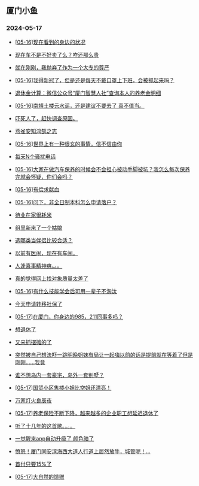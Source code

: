 ## 厦门小鱼 
### 2024-05-17

+ [[05-16]现在看到的身边的状况](http://bbs.xmfish.com/read-htm-tid-18191146.html)

+ [现在车不是不好卖了么？咋还那么贵](http://bbs.xmfish.com/read-htm-tid-18191216.html)

+ [就在刚刚，我抛弃了作为一个大专的尊严](http://bbs.xmfish.com/read-htm-tid-18191401.html)

+ [[05-16]我得新冠了，但是还是每天不戴口罩上下班，会被抓起来吗？](http://bbs.xmfish.com/read-htm-tid-18191196.html)

+ [退休金计算：微信公众号“厦门智慧人社”查询本人的养老金明细](http://bbs.xmfish.com/read-htm-tid-18191339.html)

+ [[05-16]南靖土楼云水谣，还是建议不要去了 真不值当。](http://bbs.xmfish.com/read-htm-tid-18191408.html)

+ [吓死人了，赶快调查原因。](http://bbs.xmfish.com/read-htm-tid-18191420.html)

+ [燕雀安知鸿鹄之志](http://bbs.xmfish.com/read-htm-tid-18191307.html)

+ [[05-16]世界上有一种很玄的事情，信不信由你](http://bbs.xmfish.com/read-htm-tid-18191218.html)

+ [每天N个骚扰电话](http://bbs.xmfish.com/read-htm-tid-18191129.html)

+ [[05-16]大家在做汽车保养的时候会不会担心被动手脚被坑？我怎么每次保养完就会怀疑，你们会吗？](http://bbs.xmfish.com/read-htm-tid-18191390.html)

+ [[05-16]有偿求献血](http://bbs.xmfish.com/read-htm-tid-18191306.html)

+ [[05-16]问下，非全日制本科怎么申请落户？](http://bbs.xmfish.com/read-htm-tid-18191282.html)

+ [待业在家很耗米](http://bbs.xmfish.com/read-htm-tid-18191538.html)

+ [组里新来了一个姑娘](http://bbs.xmfish.com/read-htm-tid-18191495.html)

+ [选哪类当伴侣比较合适？](http://bbs.xmfish.com/read-htm-tid-18191304.html)

+ [以前有医闹，现在有车闹。](http://bbs.xmfish.com/read-htm-tid-18191468.html)

+ [人逢喜事精神爽。。。](http://bbs.xmfish.com/read-htm-tid-18191519.html)

+ [真的觉得网上找对象质量太差了](http://bbs.xmfish.com/read-htm-tid-18191379.html)

+ [[05-16]有什么技能学会后可用一辈子不淘汰](http://bbs.xmfish.com/read-htm-tid-18191489.html)

+ [今天申请转移社保了](http://bbs.xmfish.com/read-htm-tid-18191485.html)

+ [[05-17]在厦门，你身边的985，211同事多吗？](http://bbs.xmfish.com/read-htm-tid-18191678.html)

+ [想退休了](http://bbs.xmfish.com/read-htm-tid-18191491.html)

+ [又来抓摆摊的了](http://bbs.xmfish.com/read-htm-tid-18191554.html)

+ [突然被自己想法吓一跳明晚姐妹有局让一起嗨以前的话是提前就在等着了但是刚刚……我竟](http://bbs.xmfish.com/read-htm-tid-18191529.html)

+ [谁不想岛内一套豪宅，岛外一套别墅？](http://bbs.xmfish.com/read-htm-tid-18191550.html)

+ [[05-17]国贸小区售楼小姐比空姐还漂亮！](http://bbs.xmfish.com/read-htm-tid-18191830.html)

+ [万家灯火良辰夜](http://bbs.xmfish.com/read-htm-tid-18191584.html)

+ [[05-17]养老保险不断下降，越来越多的企业职工想延迟退休了](http://bbs.xmfish.com/read-htm-tid-18191785.html)

+ [听了十几年的这首歌。。。。](http://bbs.xmfish.com/read-htm-tid-18191536.html)

+ [一觉醒来app自动升级了
颜色暗了](http://bbs.xmfish.com/read-htm-tid-18191614.html)

+ [愤怒！厦门同安滨海西大道人行道上居然放牛，城管呢！...](http://bbs.xmfish.com/read-htm-tid-18191604.html)

+ [首付只要15%了](http://bbs.xmfish.com/read-htm-tid-18191870.html)

+ [[05-17]大自然的馈赠](http://bbs.xmfish.com/read-htm-tid-18191721.html)

